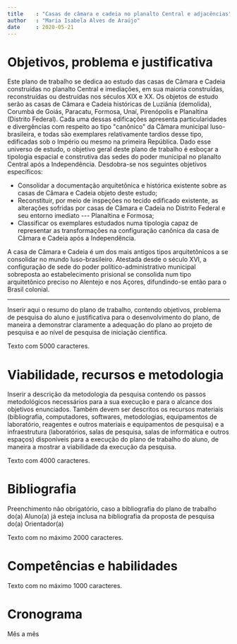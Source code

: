 ```yaml
---
title    : "Casas de câmara e cadeia no planalto Central e adjacências"
author   : "Maria Isabela Alves de Araújo"
date     : 2020-05-21
---
```


Objetivos, problema e justificativa
===================================

Este plano de trabalho se dedica ao estudo das casas de Câmara e Cadeia
construídas no planalto Central e imediações, em sua maioria
construídas, reconstruídas ou destruídas nos séculos XIX e XX. Os
objetos de estudo serão as casas de Câmara e Cadeia históricas de
Luziânia (demolida), Corumbá de Goiás, Paracatu, Formosa, Unaí,
Pirenópolis e Planaltina (Distrito Federal). Cada uma dessas edificações
apresenta particularidades e divergências com respeito ao tipo
"canônico" da Câmara municipal luso-brasileira, e todas são exemplares
relativamente tardios desse tipo, edificadas sob o Império ou mesmo na
primeira República. Dado esse universo de estudo, o objetivo geral deste
plano de trabalho é esboçar a tipologia espacial e construtiva das sedes
do poder municipal no planalto Central após a Independência. Desdobra-se
nos seguintes objetivos específicos:

- Consolidar a documentação arquitetônica e histórica existente sobre
  as casas de Câmara e Cadeia objeto deste estudo;
- Reconstituir, por meio de inspeções no tecido edificado existente, as
  alterações sofridas por casas de Câmara e Cadeia no Distrito Federal e
  seu entorno imediato --- Planaltina e Formosa;
- Classificar os exemplares estudados numa tipologia capaz de
  representar as transformações na configuração canônica da casa de
  Câmara e Cadeia após a Independência.

A casa de Câmara e Cadeia é um dos mais antigos tipos arquitetônicos a
se consolidar no mundo luso-brasileiro. Atestada desde o século XVI, a
configuração de sede do poder político-administrativo municipal
sobreposta ao estabelecimento prisional se consolida num tipo
arquitetônico preciso no Alentejo e nos Açores, difundindo-se então para
o Brasil colonial.

* * * * * *

Inserir aqui o resumo do plano de trabalho, contendo objetivos, problema
de pesquisa do aluno e justificativa para o desenvolvimento do plano, de
maneira a demonstrar claramente a adequação do plano ao projeto de
pesquisa e ao nível de pesquisa de iniciação científica.

Texto com 5000 caracteres.


Viabilidade, recursos e metodologia
===================================

Inserir a descrição da metodologia da pesquisa contendo os passos
metodológicos necessários para a sua execução e para o alcance dos
objetivos enunciados. Também devem ser descritos os recursos materiais
(bibliografia, computadores, softwares, metodologias, equipamentos de
laboratório, reagentes e outros materiais e equipamentos de pesquisa) e
a infraestrutura (laboratórios, salas de pesquisa, salas de informática
e outros espaços) disponíveis para a execução do plano de trabalho do
aluno, de maneira a mostrar a viabilidade da execução da pesquisa.

Texto com 4000 caracteres.


Bibliografia
============

Preenchimento não obrigatório, caso a bibliografia do plano de trabalho
do(a) Aluno(a) já esteja inclusa na bibliografia da proposta de pesquisa
do(a) Orientador(a)

Texto com no máximo 2000 caracteres.


Competências e habilidades
==========================

Texto com no máximo 1000 caracteres.


Cronograma
==========

Mês a mês


